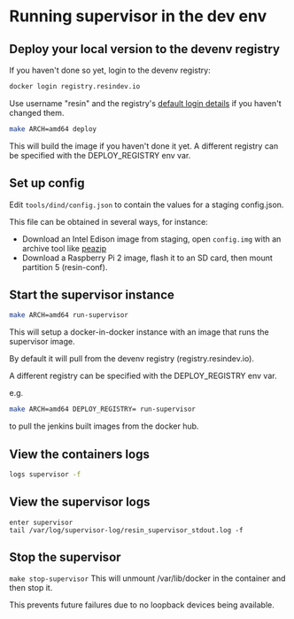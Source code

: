 # Running supervisor in the dev env

## Deploy your local version to the devenv registry
If you haven't done so yet, login to the devenv registry:
```bash
docker login registry.resindev.io
```
Use username "resin" and the registry's [default login details](https://bitbucket.org/rulemotion/resin-builder/src/4594c0020dcae2c98e4b3d7bab718b088bb7e52a/config/confd/templates/env.tmpl?at=master#cl-9) if you haven't changed them.
```bash
make ARCH=amd64 deploy
```
This will build the image if you haven't done it yet.
A different registry can be specified with the DEPLOY_REGISTRY env var.

## Set up config
Edit `tools/dind/config.json` to contain the values for a staging config.json.

This file can be obtained in several ways, for instance:

* Download an Intel Edison image from staging, open `config.img` with an archive tool like [peazip](http://sourceforge.net/projects/peazip/files/)
* Download a Raspberry Pi 2 image, flash it to an SD card, then mount partition 5 (resin-conf).

## Start the supervisor instance
```bash
make ARCH=amd64 run-supervisor
```
This will setup a docker-in-docker instance with an image that runs the supervisor image.

By default it will pull from the devenv registry (registry.resindev.io).

A different registry can be specified with the DEPLOY_REGISTRY env var.

e.g.
```bash
make ARCH=amd64 DEPLOY_REGISTRY= run-supervisor
```
to pull the jenkins built images from the docker hub.

## View the containers logs
```bash
logs supervisor -f
```

## View the supervisor logs
```
enter supervisor
tail /var/log/supervisor-log/resin_supervisor_stdout.log -f
```

## Stop the supervisor
`make stop-supervisor`
This will unmount /var/lib/docker in the container and then stop it.

This prevents future failures due to no loopback devices being available.

